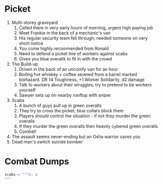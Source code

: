 # Picket
1. Multi-storey graveyard
	1. Called there in very early hours of morning, urgent high paying job
	2. Meet Frankie in the back of a mechanic's van
	3. His regular security team fell through, needed someone on very short notice
	4. You come highly recommended from Ronald
	5. Need to defend a picket line of workers against scabs
	6. Gives you blue overalls to fit in with the crowd
2. The Build-up
	1. Driven in the back of an uncomfy van for an hour
	2. Boiling hot whiskey + coffee severed from a barrel marked biohazard. DR 14 Toughness, +1 Worker Solidarity, d2 damage
	3. Talk to workers about their struggles, try to pretend to be workers yourself 
	4. Sawyer sets up on nearby rooftop with sniper
3. Scabs
	1. A bunch of guys pull up in green overalls
	2. They try to cross the picket, blue collars block them
	3. Players should control the situation - if not they murder the green overalls
	4. If they murder the green overalls then heavily cybered green overalls
	5. Combat! 
4. The assault seems never-ending but an Osha warrior saves you
5. Dead man's switch suicide bomber

# Combat Dumps
```py
scabs = """n: a 
"""
```

<!--stackedit_data:
eyJoaXN0b3J5IjpbLTE3MDA5MDU2NzIsLTE4OTc1Nzc5OTksLT
QwOTc3MTE4NCwtMTMwNzYyNzQyOSwtMTIxNDU3NzE1MiwtNzc3
OTI0MTE5LC0yMDkyNTM5NzkzLC0xNjc2OTg0Njg0LC0xMjczNT
c5ODc3LC0xMjA5NzA4MjU5LDE4NTkzNzc2NCw4MDE2MTA2MzAs
LTE3ODQwNDAwMiwxMzQyOTQ4MTQ0LC0yMDg4NzQ2NjEyLDczMD
k5ODExNl19
-->